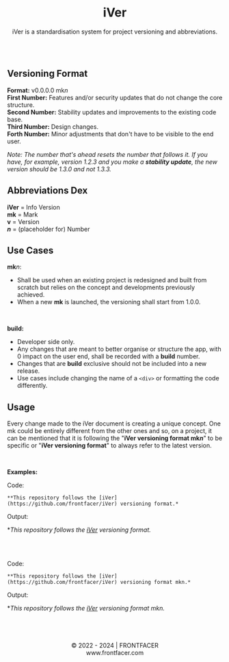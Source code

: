 <h1 align="center"><b>iVer</b></h1>
<p align="center">iVer is a standardisation system for project versioning and abbreviations.<br><br></p>

<br>

## Versioning Format<br>
<b>Format:</b> v0.0.0.0 mk*n*<br>
<b>First Number:</b> Features and/or security updates that do not change the core structure.<br>
<b>Second Number:</b> Stability updates and improvements to the existing code base.<br>
<b>Third Number:</b> Design changes.<br>
<b>Forth Number:</b> Minor adjustments that don't have to be visible to the end user.<br>

*Note: The number that's ahead resets the number that follows it. If you have, for example, version 1.2.3 and you make a <b>stability update</b>, the new version should be 1.3.0 and not 1.3.3.*

## Abbreviations Dex<br>
<b>iVer</b> = Info Version<br>
<b>mk</b> = Mark<br>
<b>v</b> = Version<br>
<b>*n*</b> = (placeholder for) Number<br>

## Use Cases<br>
<b>mk</b>*n*:
- Shall be used when an existing project is redesigned and built from scratch but relies on the concept and developments previously achieved.
- When a new <b>mk</b> is launched, the versioning shall start from 1.0.0.<br>

<br>

<b>build:</b>
- Developer side only.
- Any changes that are meant to better organise or structure the app, with 0 impact on the user end, shall be recorded with a <b>build</b> number.
- Changes that are <b>build</b> exclusive should not be included into a new release.
- Use cases include changing the name of a ```<div>``` or formatting the code differently.

## Usage<br>
Every change made to the iVer document is creating a unique concept. One mk could be entirely different from the other ones and so, on a project, it can be mentioned that it is following the "<b>iVer versioning format mk*n*</b>" to be specific or "<b>iVer versioning format</b>" to always refer to the latest version.

<br>

<b>Examples:</b>

Code:
```
**This repository follows the [iVer](https://github.com/frontfacer/iVer) versioning format.*
```
Output:<br>

**This repository follows the [iVer](https://github.com/frontfacer/iVer) versioning format.*

<br><br>

Code:
```
**This repository follows the [iVer](https://github.com/frontfacer/iVer) versioning format mkn.*
```
Output:<br>

**This repository follows the [iVer](https://github.com/frontfacer/iVer) versioning format mkn.*

<br>

#
<p align="center">© 2022 - 2024 | FRONTFACER<br/>www.frontfacer.com<br>
